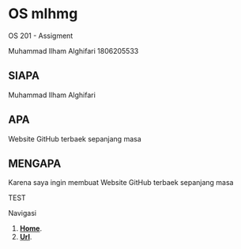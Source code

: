 # OS mlhmg
OS 201 - Assigment

Muhammad Ilham Alghifari
1806205533

## SIAPA
Muhammad Ilham Alghifari

## APA
Website GitHub terbaek sepanjang masa

## MENGAPA
Karena saya ingin membuat Website GitHub terbaek sepanjang masa

TEST

Navigasi
1. [**Home**](https://mlhmg.github.io/os201/).
2. [**Url**](https://mlhmg.github.io/os201/URLs).
